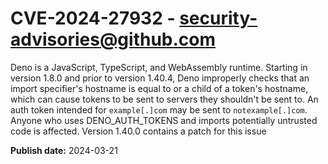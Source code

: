 # CVE-2024-27932 - security-advisories@github.com

Deno is a JavaScript, TypeScript, and WebAssembly runtime. Starting in version 1.8.0 and prior to version 1.40.4, Deno improperly checks that an import specifier's hostname is equal to or a child of a token's hostname, which can cause tokens to be sent to servers they shouldn't be sent to. An auth token intended for `example[.]com` may be sent to `notexample[.]com`. Anyone who uses DENO_AUTH_TOKENS and imports potentially untrusted code is affected. Version 1.40.0 contains a patch for this issue

**Publish date:** 2024-03-21
